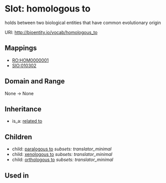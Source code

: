 # Slot: homologous to


holds between two biological entities that have common evolutionary origin

URI: http://bioentity.io/vocab/homologous_to
## Mappings

 * [RO:HOM0000001](http://purl.obolibrary.org/obo/RO_HOM0000001)
 * [SIO:010302](http://semanticscience.org/resource/SIO_010302)
## Domain and Range

None -> None
## Inheritance

 *  is_a: [related to](related_to.md)
## Children

 *  child: [paralogous to](paralogous_to.md) *subsets: translator_minimal*
 *  child: [xenologous to](xenologous_to.md) *subsets: translator_minimal*
 *  child: [orthologous to](orthologous_to.md) *subsets: translator_minimal*
## Used in

